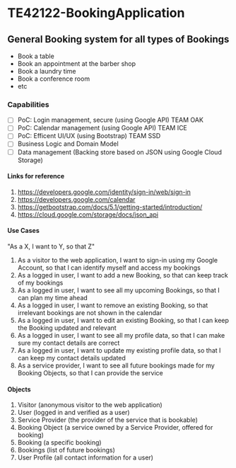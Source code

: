 # TE42122-BookingApplication
## General Booking system for all types of Bookings
- Book a table
- Book an appointment at the barber shop
- Book a laundry time
- Book a conference room
- etc

### Capabilities
- [ ] PoC: Login management, secure (using Google API) TEAM OAK
- [ ] PoC: Calendar management (using Google API) TEAM ICE
- [ ] PoC: Efficent UI/UX (using Bootstrap) TEAM SSD
- [ ] Business Logic and Domain Model
- [ ] Data management (Backing store based on JSON using Google Cloud Storage)

#### Links for reference
1. https://developers.google.com/identity/sign-in/web/sign-in
2. https://developers.google.com/calendar
3. https://getbootstrap.com/docs/5.1/getting-started/introduction/
4. https://cloud.google.com/storage/docs/json_api

#### Use Cases
"As a X, I want to Y, so that Z"

1. As a visitor to the web application, I want to sign-in using my Google Account, so that I can identify myself and access my bookings
2. As a logged in user, I want to add a new Booking, so that can keep track of my bookings
3. As a logged in user, I want to see all my upcoming Bookings, so that I can plan my time ahead
4. As a logged in user, I want to remove an existing Booking, so that irrelevant bookings are not shown in the calendar
5. As a logged in user, I want to edit an existing Booking, so that I can keep the Booking updated and relevant
6. As a logged in user, I want to see all my profile data, so that I can make sure my contact details are correct
7. As a logged in user, I want to update my existing profile data, so that I can keep my contact details updated
8. As a service provider, I want to see all future bookings made for my Booking Objects, so that I can provide the service

#### Objects
1. Visitor (anonymous visitor to the web application)
2. User (logged in and verified as a user)
3. Service Provider (the provider of the service that is bookable)
4. Booking Object (a service owned by a Service Provider, offered for booking)
5. Booking (a specific booking)
6. Bookings (list of future bookings)
7. User Profile (all contact information for a user)

